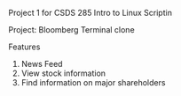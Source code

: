 Project 1 for CSDS 285 Intro to Linux Scriptin

Project: Bloomberg Terminal clone

Features
1. News Feed
2. View stock information
3. Find information on major shareholders
